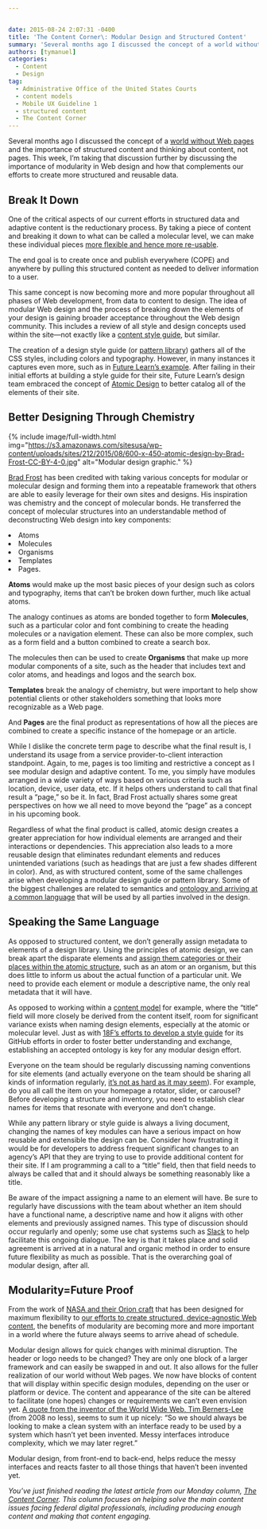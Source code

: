 ```yaml
---


date: 2015-08-24 2:07:31 -0400
title: 'The Content Corner\: Modular Design and Structured Content'
summary: 'Several months ago I discussed the concept of a world without Web pages and the importance of structured content and thinking about content, not pages. This week, I&rsquo;m taking that discussion further by discussing the importance of modularity in Web design and how that complements our efforts to create more structured and reusable data. Break'
authors: [tymanuel]
categories:
  - Content
  - Design
tag:
  - Administrative Office of the United States Courts
  - content models
  - Mobile UX Guideline 1
  - structured content
  - The Content Corner
---
```


Several months ago I discussed the concept of a [world without Web pages](https://www.WHATEVER/2015/03/16/the-content-corner-a-world-without-web-pages/) and the importance of structured content and thinking about content, not pages. This week, I’m taking that discussion further by discussing the importance of modularity in Web design and how that complements our efforts to create more structured and reusable data.

## Break It Down

One of the critical aspects of our current efforts in structured data and adaptive content is the reductionary process. By taking a piece of content and breaking it down to what can be called a molecular level, we can make these individual pieces [more flexible and hence more re-usable](https://www.WHATEVER/2013/07/29/how-to-create-open-structured-content/).

The end goal is to create once and publish everywhere (COPE) and anywhere by pulling this structured content as needed to deliver information to a user.

This same concept is now becoming more and more popular throughout all phases of Web development, from data to content to design. The idea of modular Web design and the process of breaking down the elements of your design is gaining broader acceptance throughout the Web design community. This includes a review of all style and design concepts used within the site—not exactly like a [content style guide](https://www.WHATEVER/2015/06/08/the-content-corner-creating-a-content-style-guide/), but similar.

The creation of a design style guide (or [pattern library](https://www.futurelearn.com/pattern-library)) gathers all of the CSS styles, including colors and typography. However, in many instances it captures even more, such as in [Future Learn’s example](https://about.futurelearn.com/blog/pattern-library/). After failing in their initial efforts at building a style guide for their site, Future Learn&#8217;s design team embraced the concept of [Atomic Design](http://bradfrost.com/blog/post/atomic-web-design/) to better catalog all of the elements of their site.

## Better Designing Through Chemistry 
{% include image/full-width.html img="https://s3.amazonaws.com/sitesusa/wp-content/uploads/sites/212/2015/08/600-x-450-atomic-design-by-Brad-Frost-CC-BY-4-0.jpg" alt="Modular design graphic." %} 

[Brad Frost](http://bradfrost.com/) has been credited with taking various concepts for modular or molecular design and forming them into a repeatable framework that others are able to easily leverage for their own sites and designs. His inspiration was chemistry and the concept of molecular bonds. He transferred the concept of molecular structures into an understandable method of deconstructing Web design into key components:

<li style="font-weight: 400">
  Atoms
</li>
<li style="font-weight: 400">
  Molecules
</li>
<li style="font-weight: 400">
  Organisms
</li>
<li style="font-weight: 400">
  Templates
</li>
<li style="font-weight: 400">
  Pages.
</li>

**Atoms** would make up the most basic pieces of your design such as colors and typography, items that can&#8217;t be broken down further, much like actual atoms.

The analogy continues as atoms are bonded together to form **Molecules**, such as a particular color and font combining to create the heading molecules or a navigation element. These can also be more complex, such as a form field and a button combined to create a search box.

The molecules then can be used to create **Organisms** that make up more modular components of a site, such as the header that includes text and color atoms, and headings and logos and the search box.

**Templates** break the analogy of chemistry, but were important to help show potential clients or other stakeholders something that looks more recognizable as a Web page.

And **Pages** are the final product as representations of how all the pieces are combined to create a specific instance of the homepage or an article.

While I dislike the concrete term page to describe what the final result is, I understand its usage from a service provider-to-client interaction standpoint. Again, to me, pages is too limiting and restrictive a concept as I see modular design and adaptive content. To me, you simply have modules arranged in a wide variety of ways based on various criteria such as location, device, user data, etc. If it helps others understand to call that final result a “page,” so be it. In fact, Brad Frost actually shares some great perspectives on how we all need to move beyond the &#8220;page&#8221; as a concept in his upcoming book.

Regardless of what the final product is called, atomic design creates a greater appreciation for how individual elements are arranged and their interactions or dependencies. This appreciation also leads to a more reusable design that eliminates redundant elements and reduces unintended variations (such as headings that are just a few shades different in color). And, as with structured content, some of the same challenges arise when developing a modular design guide or pattern library. Some of the biggest challenges are related to semantics and [ontology and arriving at a common language](http://www.slideshare.net/AbbyCovert/lessons-from-an-ontology-nerd) that will be used by all parties involved in the design.

## Speaking the Same Language

As opposed to structured content, we don’t generally assign metadata to elements of a design library. Using the principles of atomic design, we can break apart the disparate elements and [assign them categories or their places within the atomic structure](http://demo.patternlab.io/), such as an atom or an organism, but this does little to inform us about the actual function of a particular unit. We need to provide each element or module a descriptive name, the only real metadata that it will have.

As opposed to working within a [content model](https://www.WHATEVER/2014/05/05/government-open-and-structured-content-models-are-here/) for example, where the “title” field will more closely be derived from the content itself, room for significant variance exists when naming design elements, especially at the atomic or molecular level. Just as with [18F&#8217;s efforts to develop a style guide](https://www.WHATEVER/2015/08/03/18fs-style-guide-for-open-source-project-documentation/) for its GitHub efforts in order to foster better understanding and exchange, establishing an accepted ontology is key for any modular design effort.

Everyone on the team should be regularly discussing naming conventions for site elements (and actually everyone on the team should be sharing all kinds of information regularly, [it&#8217;s not as hard as it may seem](https://www.WHATEVER/2013/11/04/sharing-information-across-and-within-organizations-shouldnt-be-challenging/)). For example, do you all call the item on your homepage a rotator, slider, or carousel? Before developing a structure and inventory, you need to establish clear names for items that resonate with everyone and don’t change.

While any pattern library or style guide is always a living document, changing the names of key modules can have a serious impact on how reusable and extensible the design can be. Consider how frustrating it would be for developers to address frequent significant changes to an agency’s API that they are trying to use to provide additional content for their site. If I am programming a call to a “title” field, then that field needs to always be called that and it should always be something reasonably like a title.

Be aware of the impact assigning a name to an element will have. Be sure to regularly have discussions with the team about whether an item should have a functional name, a descriptive name and how it aligns with other elements and previously assigned names. This type of discussion should occur regularly and openly; some use chat systems such as [Slack](https://www.WHATEVER/2015/07/30/picking-up-the-slack-for-team-communication/) to help facilitate this ongoing dialogue. The key is that it takes place and solid agreement is arrived at in a natural and organic method in order to ensure future flexibility as much as possible. That is the overarching goal of modular design, after all.

## Modularity=Future Proof

From the work of [NASA and their Orion craft](http://www.nasa.gov/orion) that has been designed for maximum flexibility to [our efforts to create structured, device-agnostic Web content](http://gsa.github.io/Open-And-Structured-Content-Models/), the benefits of modularity are becoming more and more important in a world where the future always seems to arrive ahead of schedule.

Modular design allows for quick changes with minimal disruption. The header or logo needs to be changed? They are only one block of a larger framework and can easily be swapped in and out. It also allows for the fuller realization of our world without Web pages. We now have blocks of content that will display within specific design modules, depending on the user or platform or device. The content and appearance of the site can be altered to facilitate (one hopes) changes or requirements we can’t even envision yet. [A quote from the inventor of the World Wide Web, Tim Berners-Lee](http://www.w3.org/blog/2008/01/modularity/) (from 2008 no less), seems to sum it up nicely: “So we should always be looking to make a clean system with an interface ready to be used by a system which hasn&#8217;t yet been invented. Messy interfaces introduce complexity, which we may later regret.”

Modular design, from front-end to back-end, helps reduce the messy interfaces and reacts faster to all those things that haven’t been invented yet.

_You’ve just finished reading the latest article from our Monday column, [The Content Corner](https://www.WHATEVER/tag/the-content-corner/). This column focuses on helping solve the main content issues facing federal digital professionals, including producing enough content and making that content engaging._